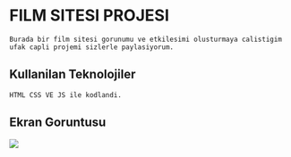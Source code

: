 <h1>FILM SITESI PROJESI</h1>

    Burada bir film sitesi gorunumu ve etkilesimi olusturmaya calistigim ufak capli projemi sizlerle paylasiyorum.


<h2>Kullanilan Teknolojiler</h2>

    HTML CSS VE JS ile kodlandi.


<h2>Ekran Goruntusu</h2>

![](ekrankaydı.gif)